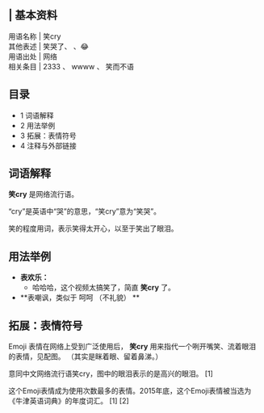|  **基本资料**  
---  
用语名称  |  笑cry   
其他表述  |  笑哭了、  、😂   
用语出处  |  网络   
相关条目  |  2333  、  wwww  、  笑而不语   
  
##  目录

  * 1  词语解释 
  * 2  用法举例 
  * 3  拓展：表情符号 
  * 4  注释与外部链接 

##  词语解释

**笑cry** 是网络流行语。

“cry”是英语中“哭”的意思，“笑cry”意为“笑哭”。

笑的程度用词，表示笑得太开心，以至于笑出了眼泪。

##  用法举例

  * **表欢乐：**
    * 哈哈哈，这个视频太搞笑了，简直 **笑cry** 了。 
  * **表嘲讽，类似于 呵呵  （不礼貌） **

##  拓展：表情符号

Emoji  表情在网络上受到广泛使用后， **笑cry** 用来指代一个咧开嘴笑、流着眼泪的表情，见配图。  （其实是眯着眼、留着鼻涕。）

意同中文网络流行语笑cry，图中的眼泪表示的是高兴的眼泪。  [1]

这个Emoji表情成为使用次数最多的表情。2015年底，这个Emoji表情被当选为《牛津英语词典》的年度词汇。  [1]  [2]